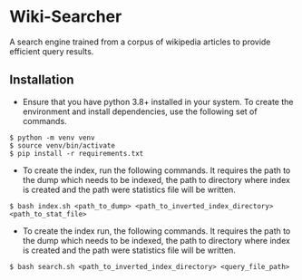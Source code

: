 # Wiki-Searcher

A search engine trained from a corpus of wikipedia articles to provide efficient query results.

## Installation

* Ensure that you have python 3.8+ installed in your system. To create the environment and install
  dependencies, use the following set of commands.

```shell
$ python -m venv venv
$ source venv/bin/activate
$ pip install -r requirements.txt
```

* To create the index, run the following commands. It requires the path to the dump which needs to
  be indexed, the path to directory where index is created and the path were statistics file will be
  written.
```shell
$ bash index.sh <path_to_dump> <path_to_inverted_index_directory> <path_to_stat_file>
```
* To create the index run, the following commands. It requires the path to the dump which needs to
  be indexed, the path to directory where index is created and the path were statistics file will be
  written.
```shell
$ bash search.sh <path_to_inverted_index_directory> <query_file_path>
```

[comment]: <> (***Anykind of spacing in these***)

[comment]: <> (```angular2html)

[comment]: <> (Title)

[comment]: <> (<page>)

[comment]: <> (    <title></title>)

[comment]: <> (</page>)

[comment]: <> (```)

[comment]: <> (```angular2html)

[comment]: <> (Infobox)

[comment]: <> ({{Infobox)

[comment]: <> (```)

[comment]: <> (```angular2html)

[comment]: <> (References)

[comment]: <> (==References==)

[comment]: <> (== References ==)

[comment]: <> (```)

[comment]: <> (```angular2html)

[comment]: <> (Category)

[comment]: <> ([[Category)

[comment]: <> (```)

[comment]: <> (```angular2html)

[comment]: <> (Links)

[comment]: <> (== External links ==)

[comment]: <> (== links == )

```